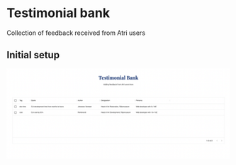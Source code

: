 # Testimonial bank
Collection of feedback received from Atri users

## Initial setup

![Initial setup](assets/initial_setup.png)